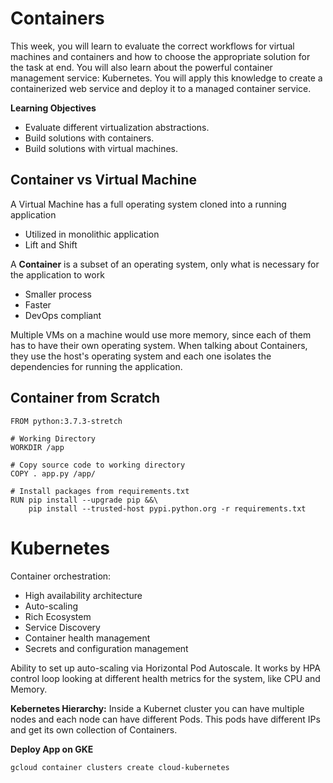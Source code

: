# Containers

This week, you will learn to evaluate the correct workflows for virtual machines and containers and how to choose the appropriate solution for the task at end. You will also learn about the powerful container management service: Kubernetes. You will apply this knowledge to create a containerized web service and deploy it to a managed container service.

**Learning Objectives**
- Evaluate different virtualization abstractions.
- Build solutions with containers.
- Build solutions with virtual machines.

## Container vs Virtual Machine

A Virtual Machine has a full operating system cloned into a running application
  - Utilized in monolithic application
  - Lift and Shift

A **Container** is a subset of an operating system, only what is necessary for the application to work
  - Smaller process
  - Faster
  - DevOps compliant

Multiple VMs on a machine would use more memory, since each of them has to have their own operating system. When talking
about Containers, they use the host's operating system and each one isolates the dependencies for running the application.

## Container from Scratch

```
FROM python:3.7.3-stretch

# Working Directory
WORKDIR /app

# Copy source code to working directory
COPY . app.py /app/

# Install packages from requirements.txt
RUN pip install --upgrade pip &&\
    pip install --trusted-host pypi.python.org -r requirements.txt
```

# Kubernetes

Container orchestration:
  - High availability architecture
  - Auto-scaling
  - Rich Ecosystem
  - Service Discovery
  - Container health management
  - Secrets and configuration management

Ability to set up auto-scaling via Horizontal Pod Autoscale. It works by HPA control loop looking at different health metrics for the
system, like CPU and Memory.

**Kebernetes Hierarchy:** Inside a Kubernet cluster you can have multiple nodes and each node can have different Pods.
This pods have different IPs and get its own collection of Containers.

**Deploy App on GKE**

```
gcloud container clusters create cloud-kubernetes
```
